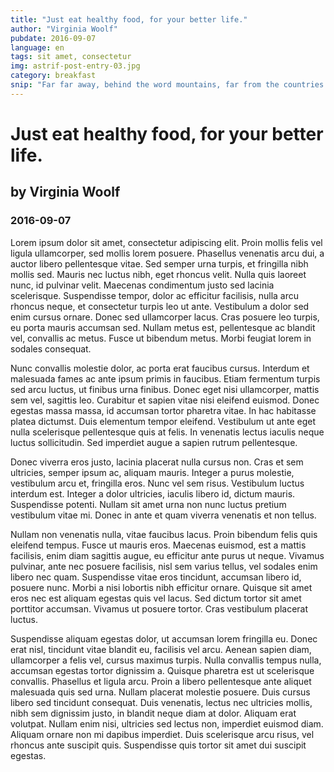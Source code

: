 ```yaml
---
title: "Just eat healthy food, for your better life."
author: "Virginia Woolf"
pubdate: 2016-09-07
language: en
tags: sit amet, consectetur
img: astrif-post-entry-03.jpg
category: breakfast
snip: "Far far away, behind the word mountains, far from the countries Vokalia and Consonantia, there live the blind texts. Separated they live in Bookmarksgrove right at the coast of the Semantics, a large language ocean. A small river named Duden flows."
---
```



# Just eat healthy food, for your better life.
## by Virginia Woolf
### 2016-09-07

Lorem ipsum dolor sit amet, consectetur adipiscing elit. Proin mollis felis vel ligula ullamcorper, sed mollis lorem posuere. Phasellus venenatis arcu dui, a auctor libero pellentesque vitae. Sed semper urna turpis, et fringilla nibh mollis sed. Mauris nec luctus nibh, eget rhoncus velit. Nulla quis laoreet nunc, id pulvinar velit. Maecenas condimentum justo sed lacinia scelerisque. Suspendisse tempor, dolor ac efficitur facilisis, nulla arcu rhoncus neque, et consectetur turpis leo ut ante. Vestibulum a dolor sed enim cursus ornare. Donec sed ullamcorper lacus. Cras posuere leo turpis, eu porta mauris accumsan sed. Nullam metus est, pellentesque ac blandit vel, convallis ac metus. Fusce ut bibendum metus. Morbi feugiat lorem in sodales consequat.

Nunc convallis molestie dolor, ac porta erat faucibus cursus. Interdum et malesuada fames ac ante ipsum primis in faucibus. Etiam fermentum turpis sed arcu luctus, ut finibus urna finibus. Donec eget nisi ullamcorper, mattis sem vel, sagittis leo. Curabitur et sapien vitae nisi eleifend euismod. Donec egestas massa massa, id accumsan tortor pharetra vitae. In hac habitasse platea dictumst. Duis elementum tempor eleifend. Vestibulum ut ante eget nulla scelerisque pellentesque quis at felis. In venenatis lectus iaculis neque luctus sollicitudin. Sed imperdiet augue a sapien rutrum pellentesque.

Donec viverra eros justo, lacinia placerat nulla cursus non. Cras et sem ultricies, semper ipsum ac, aliquam mauris. Integer a purus molestie, vestibulum arcu et, fringilla eros. Nunc vel sem risus. Vestibulum luctus interdum est. Integer a dolor ultricies, iaculis libero id, dictum mauris. Suspendisse potenti. Nullam sit amet urna non nunc luctus pretium vestibulum vitae mi. Donec in ante et quam viverra venenatis et non tellus.

Nullam non venenatis nulla, vitae faucibus lacus. Proin bibendum felis quis eleifend tempus. Fusce ut mauris eros. Maecenas euismod, est a mattis facilisis, enim diam sagittis augue, eu efficitur ante purus ut neque. Vivamus pulvinar, ante nec posuere facilisis, nisl sem varius tellus, vel sodales enim libero nec quam. Suspendisse vitae eros tincidunt, accumsan libero id, posuere nunc. Morbi a nisi lobortis nibh efficitur ornare. Quisque sit amet eros nec est aliquam egestas quis vel lacus. Sed dictum tortor sit amet porttitor accumsan. Vivamus ut posuere tortor. Cras vestibulum placerat luctus.

Suspendisse aliquam egestas dolor, ut accumsan lorem fringilla eu. Donec erat nisl, tincidunt vitae blandit eu, facilisis vel arcu. Aenean sapien diam, ullamcorper a felis vel, cursus maximus turpis. Nulla convallis tempus nulla, accumsan egestas tortor dignissim a. Quisque pharetra est ut scelerisque convallis. Phasellus et ligula arcu. Proin a libero pellentesque ante aliquet malesuada quis sed urna. Nullam placerat molestie posuere. Duis cursus libero sed tincidunt consequat. Duis venenatis, lectus nec ultricies mollis, nibh sem dignissim justo, in blandit neque diam at dolor. Aliquam erat volutpat. Nullam enim nisi, ultricies sed lectus non, imperdiet euismod diam. Aliquam ornare non mi dapibus imperdiet. Duis scelerisque arcu risus, vel rhoncus ante suscipit quis. Suspendisse quis tortor sit amet dui suscipit egestas.
